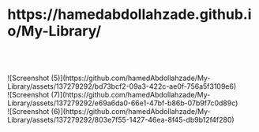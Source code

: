 <h1> https://hamedabdollahzade.github.io/My-Library/ </h1>
<br><br><br>
![Screenshot (5)](https://github.com/hamedAbdollahzade/My-Library/assets/137279292/bd73bcf2-09a3-422c-ae0f-756a5f3109e6)
<br>
![Screenshot (7)](https://github.com/hamedAbdollahzade/My-Library/assets/137279292/e69a6da0-66e1-47bf-b86b-07b9f7c0d89c)
<br>
![Screenshot (6)](https://github.com/hamedAbdollahzade/My-Library/assets/137279292/803e7f55-1427-46ea-8f45-db9b12f4f280)
